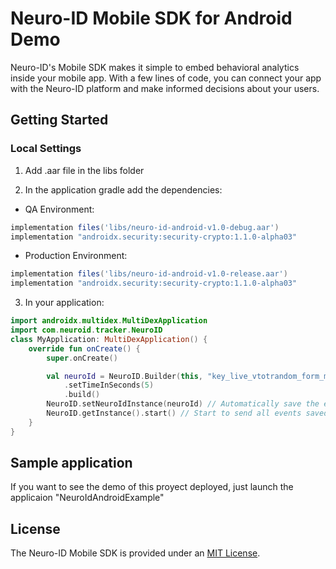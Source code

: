 # Neuro-ID Mobile SDK for Android Demo
Neuro-ID's Mobile SDK makes it simple to embed behavioral analytics inside your mobile app. With a few lines of code, you can connect your app with the Neuro-ID platform and make informed decisions about your users.

## Getting Started
### Local Settings
1. Add .aar file in the libs folder

2. In the application gradle add the dependencies:
* QA Environment:
```gradle
implementation files('libs/neuro-id-android-v1.0-debug.aar')
implementation "androidx.security:security-crypto:1.1.0-alpha03"
```

* Production Environment:
```gradle
implementation files('libs/neuro-id-android-v1.0-release.aar')
implementation "androidx.security:security-crypto:1.1.0-alpha03"
```

3. In your application:
```kotlin
import androidx.multidex.MultiDexApplication
import com.neuroid.tracker.NeuroID
class MyApplication: MultiDexApplication() {
    override fun onCreate() {
        super.onCreate()

        val neuroId = NeuroID.Builder(this, "key_live_vtotrandom_form_mobilesandbox")
            .setTimeInSeconds(5)
            .build()
        NeuroID.setNeuroIdInstance(neuroId) // Automatically save the events
        NeuroID.getInstance().start() // Start to send all events saved to server
    }
}
```

## Sample application
If you want to see the demo of this proyect deployed, just launch the applicaion "NeuroIdAndroidExample"

## License
The Neuro-ID Mobile SDK is provided under an [MIT License](LICENSE).
